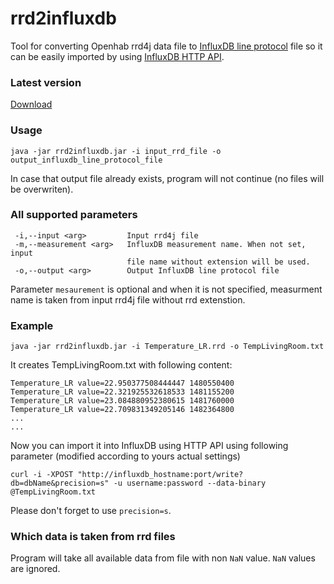 # rrd2influxdb
Tool for converting Openhab rrd4j data file to [InfluxDB line protocol](https://docs.influxdata.com/influxdb/v1.4/write_protocols/line_protocol_reference/) file so it can be easily imported by using [InfluxDB HTTP API](https://docs.influxdata.com/influxdb/v1.4/guides/writing_data/).

### Latest version
[Download](https://github.com/jhron/rrd2influxdb/releases/)

### Usage

```java -jar rrd2influxdb.jar -i input_rrd_file -o output_influxdb_line_protocol_file```

In case that output file already exists, program will not continue (no files will be overwriten).

### All supported parameters

```
 -i,--input <arg>         Input rrd4j file
 -m,--measurement <arg>   InfluxDB measurement name. When not set, input
                          file name without extension will be used.
 -o,--output <arg>        Output InfluxDB line protocol file
```
 
Parameter ```mesaurement``` is optional and when it is not specified, measurment name is taken from input rrd4j file without rrd extenstion.
 
### Example
 
```java -jar rrd2influxdb.jar -i Temperature_LR.rrd -o TempLivingRoom.txt```
 
It creates TempLivingRoom.txt with following content:
 
```
Temperature_LR value=22.950377508444447 1480550400
Temperature_LR value=22.321925532618533 1481155200
Temperature_LR value=23.084880952380615 1481760000
Temperature_LR value=22.709831349205146 1482364800
...
...
```
 
Now you can import it into InfluxDB using HTTP API using following parameter (modified according to yours actual settings)
 
```
curl -i -XPOST "http://influxdb_hostname:port/write?db=dbName&precision=s" -u username:password --data-binary @TempLivingRoom.txt
```
 
Please don't forget to use ```precision=s```.

### Which data is taken from rrd files

Program will take all available data from file with non ```NaN``` value. ```NaN``` values are ignored.



 
